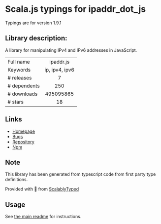 
# Scala.js typings for ipaddr_dot_js

Typings are for version 1.9.1

## Library description:
A library for manipulating IPv4 and IPv6 addresses in JavaScript.

|                    |                 |
| ------------------ | :-------------: |
| Full name          | ipaddr.js |
| Keywords           | ip, ipv4, ipv6 |
| # releases         | 7 |
| # dependents       | 250 |
| # downloads        | 495095865 |
| # stars            | 18 |

## Links
- [Homepage](https://github.com/whitequark/ipaddr.js#readme)
- [Bugs](https://github.com/whitequark/ipaddr.js/issues)
- [Repository](https://github.com/whitequark/ipaddr.js)
- [Npm](https://www.npmjs.com/package/ipaddr.js)
    


## Note
This library has been generated from typescript code from first party type definitions.

Provided with :purple_heart: from [ScalablyTyped](https://github.com/oyvindberg/ScalablyTyped)

## Usage
See [the main readme](../../readme.md) for instructions.


